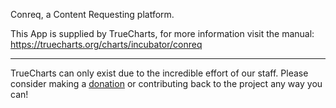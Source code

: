 Conreq, a Content Requesting platform.

This App is supplied by TrueCharts, for more information visit the manual: https://truecharts.org/charts/incubator/conreq

---

TrueCharts can only exist due to the incredible effort of our staff.
Please consider making a [donation](https://truecharts.org/docs/about/sponsor) or contributing back to the project any way you can!
